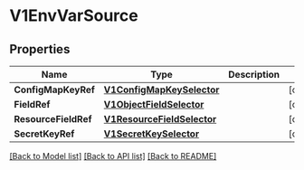 # V1EnvVarSource

## Properties
Name | Type | Description | Notes
------------ | ------------- | ------------- | -------------
**ConfigMapKeyRef** | [**V1ConfigMapKeySelector**](v1.ConfigMapKeySelector.md) |  | [optional] 
**FieldRef** | [**V1ObjectFieldSelector**](v1.ObjectFieldSelector.md) |  | [optional] 
**ResourceFieldRef** | [**V1ResourceFieldSelector**](v1.ResourceFieldSelector.md) |  | [optional] 
**SecretKeyRef** | [**V1SecretKeySelector**](v1.SecretKeySelector.md) |  | [optional] 

[[Back to Model list]](../README.md#documentation-for-models) [[Back to API list]](../README.md#documentation-for-api-endpoints) [[Back to README]](../README.md)


